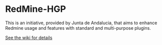 RedMine-HGP
===========
This is an initiative, provided by Junta de Andalucia, that aims to enhance Redmine usage and features with standard and multi-purpose plugins.

[See the wiki for details](/sadesi-hgp/RedMine-HGP/wiki)
